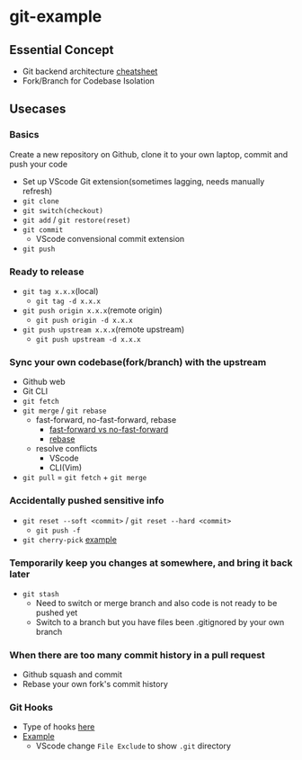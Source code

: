 # git-example

## Essential Concept

- Git backend architecture [cheatsheet](https://ndpsoftware.com/git-cheatsheet.html#loc=stash;)
- Fork/Branch for Codebase Isolation

## Usecases

### Basics
Create a new repository on Github, clone it to your own laptop, commit and push your code
- Set up VScode Git extension(sometimes lagging, needs manually refresh)
- `git clone`
- `git switch(checkout)`
- `git add` / `git restore(reset)`
- `git commit`
    - VScode convensional commit extension
- `git push`

### Ready to release
- `git tag x.x.x`(local)
    - `git tag -d x.x.x`
- `git push origin x.x.x`(remote origin)
    - `git push origin -d x.x.x`
- `git push upstream x.x.x`(remote upstream)
    - `git push upstream -d x.x.x`

### Sync your own codebase(fork/branch) with the upstream
- Github web
- Git CLI
- `git fetch`
- `git merge` / `git rebase`
    - fast-forward, no-fast-forward, rebase
        - [fast-forward vs no-fast-forward](https://www.atlassian.com/git/tutorials/using-branches/git-merge)
        - [rebase](https://www.atlassian.com/git/tutorials/rewriting-history/git-rebase)
    - resolve conflicts
        - VScode
        - CLI(Vim)
- `git pull` = `git fetch` + `git merge`

### Accidentally pushed sensitive info
- `git reset --soft <commit>` / `git reset --hard <commit>`
    - `git push -f`
- `git cherry-pick` [example](https://www.atlassian.com/git/tutorials/cherry-pick)

### Temporarily keep you changes at somewhere, and bring it back later
- `git stash`
    - Need to switch or merge branch and also code is not ready to be pushed yet
    - Switch to a branch but you have files been .gitignored by your own branch

### When there are too many commit history in a pull request
- Github squash and commit
- Rebase your own fork's commit history

### Git Hooks
- Type of hooks [here](https://git-scm.com/docs/githooks)
- [Example](https://www.atlassian.com/git/tutorials/git-hooks)
    - VScode change `File Exclude` to show `.git` directory





